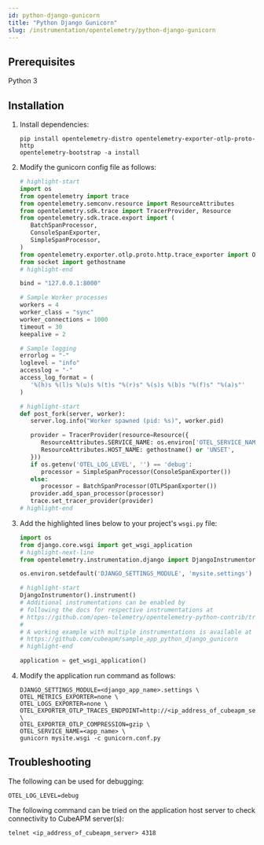 ```yaml
---
id: python-django-gunicorn
title: "Python Django Gunicorn"
slug: /instrumentation/opentelemetry/python-django-gunicorn
---
```


## Prerequisites

Python 3

## Installation

1. Install dependencies:

   ```shell
   pip install opentelemetry-distro opentelemetry-exporter-otlp-proto-http
   opentelemetry-bootstrap -a install
   ```

2. Modify the gunicorn config file as follows:

   ```python title="gunicorn.conf.py"
   # highlight-start
   import os
   from opentelemetry import trace
   from opentelemetry.semconv.resource import ResourceAttributes
   from opentelemetry.sdk.trace import TracerProvider, Resource
   from opentelemetry.sdk.trace.export import (
      BatchSpanProcessor,
      ConsoleSpanExporter,
      SimpleSpanProcessor,
   )
   from opentelemetry.exporter.otlp.proto.http.trace_exporter import OTLPSpanExporter
   from socket import gethostname
   # highlight-end

   bind = "127.0.0.1:8000"

   # Sample Worker processes
   workers = 4
   worker_class = "sync"
   worker_connections = 1000
   timeout = 30
   keepalive = 2

   # Sample logging
   errorlog = "-"
   loglevel = "info"
   accesslog = "-"
   access_log_format = (
      '%(h)s %(l)s %(u)s %(t)s "%(r)s" %(s)s %(b)s "%(f)s" "%(a)s"'
   )

   # highlight-start
   def post_fork(server, worker):
      server.log.info("Worker spawned (pid: %s)", worker.pid)

      provider = TracerProvider(resource=Resource({
         ResourceAttributes.SERVICE_NAME: os.environ['OTEL_SERVICE_NAME'],
         ResourceAttributes.HOST_NAME: gethostname() or 'UNSET',
      }))
      if os.getenv('OTEL_LOG_LEVEL', '') == 'debug':
         processor = SimpleSpanProcessor(ConsoleSpanExporter())
      else:
         processor = BatchSpanProcessor(OTLPSpanExporter())
      provider.add_span_processor(processor)
      trace.set_tracer_provider(provider)
   # highlight-end
   ```

3. Add the highlighted lines below to your project's `wsgi.py` file:

   ```python title="wsgi.py"
   import os
   from django.core.wsgi import get_wsgi_application
   # highlight-next-line
   from opentelemetry.instrumentation.django import DjangoInstrumentor

   os.environ.setdefault('DJANGO_SETTINGS_MODULE', 'mysite.settings')

   # highlight-start
   DjangoInstrumentor().instrument()
   # Additional instrumentations can be enabled by
   # following the docs for respective instrumentations at
   # https://github.com/open-telemetry/opentelemetry-python-contrib/tree/main/instrumentation
   #
   # A working example with multiple instrumentations is available at
   # https://github.com/cubeapm/sample_app_python_django_gunicorn
   # highlight-end

   application = get_wsgi_application()
   ```

4. Modify the application run command as follows:

   ```shell
   DJANGO_SETTINGS_MODULE=<django_app_name>.settings \
   OTEL_METRICS_EXPORTER=none \
   OTEL_LOGS_EXPORTER=none \
   OTEL_EXPORTER_OTLP_TRACES_ENDPOINT=http://<ip_address_of_cubeapm_server>:4318/v1/traces \
   OTEL_EXPORTER_OTLP_COMPRESSION=gzip \
   OTEL_SERVICE_NAME=<app_name> \
   gunicorn mysite.wsgi -c gunicorn.conf.py
   ```

## Troubleshooting

The following can be used for debugging:

```shell
OTEL_LOG_LEVEL=debug
```

The following command can be tried on the application host server to check connectivity to CubeAPM server(s):

```shell
telnet <ip_address_of_cubeapm_server> 4318
```
